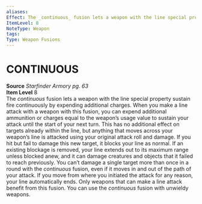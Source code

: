 ```yaml
---
aliases: 
Effect: The _continuous_ fusion lets a weapon with the line special property sustain fire continuously by expending additional charges. When you make a line attack with a weapon with this fusion, you can expend additional ammunition or charges equal to the weapon’s usage value to sustain your attack until the start of your next turn. This has no additional effect on targets already within the line, but anything that moves across your weapon’s line is attacked using your original attack roll and damage. If you hit but fail to damage this new target, it blocks your line as normal. If an existing blockage is removed, your line extends out to its maximum range unless blocked anew, and it can damage creatures and objects that it failed to reach previously. You can’t damage a single target more than once in a round with the _continuous_ fusion, even if it moves in and out of the path of your attack. If you move from where you initiated the attack for any reason, your line automatically ends. Only weapons that can make a line attack benefit from this fusion. You can use the _continuous_ fusion with unwieldy weapons.
ItemLevel: 8
NoteType: Weapon
tags: 
Type: Weapon Fusions
---
```

# CONTINUOUS
**Source** _Starfinder Armory pg. 63_  
**Item Level** 8  
The _continuous_ fusion lets a weapon with the line special property sustain fire continuously by expending additional charges. When you make a line attack with a weapon with this fusion, you can expend additional ammunition or charges equal to the weapon’s usage value to sustain your attack until the start of your next turn. This has no additional effect on targets already within the line, but anything that moves across your weapon’s line is attacked using your original attack roll and damage. If you hit but fail to damage this new target, it blocks your line as normal. If an existing blockage is removed, your line extends out to its maximum range unless blocked anew, and it can damage creatures and objects that it failed to reach previously. You can’t damage a single target more than once in a round with the _continuous_ fusion, even if it moves in and out of the path of your attack. If you move from where you initiated the attack for any reason, your line automatically ends. Only weapons that can make a line attack benefit from this fusion. You can use the _continuous_ fusion with unwieldy weapons.